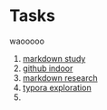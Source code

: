 # Tasks
waooooo
1. [markdown study](./markdownstudy)
2. [github indoor]()
3. [markdown research]()
4. [typora exploration]()
5. 
